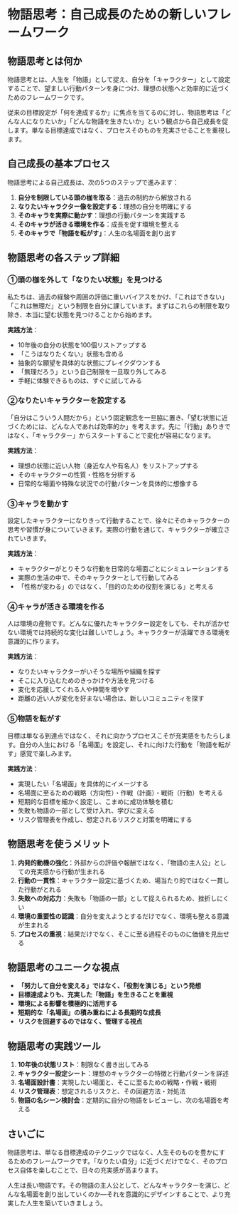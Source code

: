 # 物語思考：自己成長のための新しいフレームワーク

## 物語思考とは何か

物語思考とは、人生を「物語」として捉え、自分を「キャラクター」として設定することで、望ましい行動パターンを身につけ、理想の状態へと効率的に近づくためのフレームワークです。

従来の目標設定が「何を達成するか」に焦点を当てるのに対し、物語思考は「どんな人になりたいか」「どんな物語を生きたいか」という観点から自己成長を促します。単なる目標達成ではなく、プロセスそのものを充実させることを重視します。

## 自己成長の基本プロセス

物語思考による自己成長は、次の5つのステップで進みます：

1. **自分を制限している頭の枷を取る**：過去の制約から解放される
2. **なりたいキャラクター像を設定する**：理想の自分を明確にする
3. **そのキャラを実際に動かす**：理想の行動パターンを実践する
4. **そのキャラが活きる環境を作る**：成長を促す環境を整える
5. **そのキャラで「物語を転がす」**：人生の名場面を創り出す

## 物語思考の各ステップ詳細

### ①頭の枷を外して「なりたい状態」を見つける

私たちは、過去の経験や周囲の評価に重いバイアスをかけ、「これはできない」「これは無理だ」という制限を自分に課しています。まずはこれらの制限を取り除き、本当に望む状態を見つけることから始めます。

**実践方法**：
- 10年後の自分の状態を100個リストアップする
- 「こうはなりたくない」状態も含める
- 抽象的な願望を具体的な状態にブレイクダウンする
- 「無理だろう」という自己制限を一旦取り外してみる
- 手軽に体験できるものは、すぐに試してみる

### ②なりたいキャラクターを設定する

「自分はこういう人間だから」という固定観念を一旦脇に置き、「望む状態に近づくためには、どんな人であれば効率的か」を考えます。先に「行動」ありきではなく、「キャラクター」からスタートすることで変化が容易になります。

**実践方法**：
- 理想の状態に近い人物（身近な人や有名人）をリストアップする
- そのキャラクターの性質・性格を分析する
- 日常的な場面や特殊な状況での行動パターンを具体的に想像する

### ③キャラを動かす

設定したキャラクターになりきって行動することで、徐々にそのキャラクターの思考や習慣が身についていきます。実際の行動を通じて、キャラクターが確立されていきます。

**実践方法**：
- キャラクターがとりそうな行動を日常的な場面ごとにシミュレーションする
- 実際の生活の中で、そのキャラクターとして行動してみる
- 「性格が変わる」のではなく、「目的のための役割を演じる」と考える

### ④キャラが活きる環境を作る

人は環境の産物です。どんなに優れたキャラクター設定をしても、それが活かせない環境では持続的な変化は難しいでしょう。キャラクターが活躍できる環境を意識的に作ります。

**実践方法**：
- なりたいキャラクターがいそうな場所や組織を探す
- そこに入り込むためのきっかけや方法を見つける
- 変化を応援してくれる人や仲間を増やす
- 距離の近い人が変化を好まない場合は、新しいコミュニティを探す

### ⑤物語を転がす

目標は単なる到達点ではなく、それに向かうプロセスこそが充実感をもたらします。自分の人生における「名場面」を設定し、それに向けた行動を「物語を転がす」感覚で楽しみます。

**実践方法**：
- 実現したい「名場面」を具体的にイメージする
- 名場面に至るための戦略（方向性）・作戦（計画）・戦術（行動）を考える
- 短期的な目標を細かく設定し、こまめに成功体験を積む
- 失敗も物語の一部として受け入れ、学びに変える
- リスク管理表を作成し、想定されるリスクと対策を明確にする

## 物語思考を使うメリット

1. **内発的動機の強化**：外部からの評価や報酬ではなく、「物語の主人公」としての充実感から行動が生まれる
2. **行動の一貫性**：キャラクター設定に基づくため、場当たり的ではなく一貫した行動がとれる
3. **失敗への対応力**：失敗も「物語の一部」として捉えられるため、挫折しにくい
4. **環境の重要性の認識**：自分を変えようとするだけでなく、環境も整える意識が生まれる
5. **プロセスの重視**：結果だけでなく、そこに至る過程そのものに価値を見出せる

## 物語思考のユニークな視点

- **「努力して自分を変える」ではなく、「役割を演じる」という発想**
- **目標達成よりも、充実した「物語」を生きることを重視**
- **環境による影響を積極的に活用する**
- **短期的な「名場面」の積み重ねによる長期的な成長**
- **リスクを回避するのではなく、管理する視点**

## 物語思考の実践ツール

1. **10年後の状態リスト**：制限なく書き出してみる
2. **キャラクター設定シート**：理想のキャラクターの特徴と行動パターンを詳述
3. **名場面設計書**：実現したい場面と、そこに至るための戦略・作戦・戦術
4. **リスク管理表**：想定されるリスクと、その回避方法・対処法
5. **物語の名シーン検討会**：定期的に自分の物語をレビューし、次の名場面を考える

## さいごに

物語思考は、単なる目標達成のテクニックではなく、人生そのものを豊かにするためのフレームワークです。「なりたい自分」に近づくだけでなく、そのプロセス自体を楽しむことで、日々の充実感が高まります。

人生は長い物語です。その物語の主人公として、どんなキャラクターを演じ、どんな名場面を創り出していくのか—それを意識的にデザインすることで、より充実した人生を築いていきましょう。 